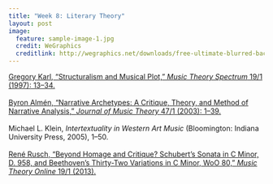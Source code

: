 ```yaml
---
title: "Week 8: Literary Theory"
layout: post
image:
  feature: sample-image-1.jpg
  credit: WeGraphics
  creditlink: http://wegraphics.net/downloads/free-ultimate-blurred-background-pack/
---
```


[Gregory Karl, “Structuralism and Musical Plot,” *Music Theory Spectrum* 19/1 (1997): 13–34.](https://www.dropbox.com/s/xm17g3xiprip65h/Karl%20-%201997%20-%20Structuralism%20and%20Musical%20Plot.pdf?dl=0l) 
<br><br>
[Byron Almén, “Narrative Archetypes: A Critique, Theory, and Method of Narrative Analysis,” *Journal of Music Theory* 47/1 (2003): 1–39.](https://www.dropbox.com/s/g9ss1tzqsl6wtcf/Alm%C3%A9n%20-%202003%20-%20Narrative%20Archetypes%20A%20Critique%2C%20Theory%2C%20and%20Meth.pdf?dl=0) 
<br><br>
Michael L. Klein, *Intertextuality in Western Art Music* (Bloomington: Indiana University Press, 2005), 1–50. 
<br><br>
[René Rusch, “Beyond Homage and Critique? Schubert’s Sonata in C Minor, D. 958, and Beethoven’s Thirty-Two Variations in C Minor, WoO 80,” *Music Theory Online* 19/1 (2013).](http://www.mtosmt.org/issues/mto.13.19.1/mto.13.19.1.rusch.html) 